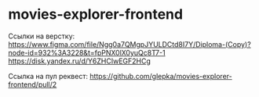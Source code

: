 # movies-explorer-frontend

Ссылки на верстку: 
https://www.figma.com/file/Ngg0a7QMgpJYULDCtd8I7Y/Diploma-(Copy)?node-id=932%3A3228&t=fpPNX0lX0yuQc8T7-1
https://disk.yandex.ru/d/Y6ZHCIwEGF2HCg


Ссылка на пул реквест: https://github.com/glepka/movies-explorer-frontend/pull/2

